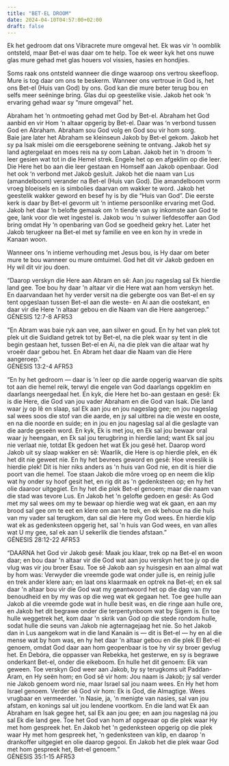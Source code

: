 ```yaml
---
title: "BET-EL DROOM"
date: 2024-04-10T04:57:00+02:00
draft: false
---
```

<html>
 <head></head>
 <body>
  <p>Ek het gedroom dat ons Vibracrete mure omgeval het. Ek was vir ‘n oomblik ontsteld, maar Bet-el was daar om te help. Toe ek weer kyk het ons nuwe glas mure gehad met glas houers vol vissies, hasies en hondjies.</p>
  <p>Soms raak ons ontsteld wanneer die dinge waaroop ons vertrou skeefloop. Mure is tog daar om ons te beskerm. Wanneer ons vertroue in God is, het ons Bet-el (Huis van God) by ons. God kan die mure beter terug bou en selfs meer seëninge bring. Glas dui op geestelike visie. Jakob het ook ‘n ervaring gehad waar sy “mure omgeval” het.</p>
  <p>Abraham het ‘n ontmoeting gehad met God by Bet-el. Abraham het God aanbid en vir Hom ‘n altaar opgerig by Bet-el. Daar was ‘n verbond tussen God en Abraham. Abraham sou God volg en God sou vir hom sorg.&nbsp;<br>Baie jare later het Abraham se kleinseun Jakob by Bet-el gekom. Jakob het sy pa Isak mislei om die eersgeborene seëning te ontvang. Jakob het sy land agtergelaat en moes reis na sy oom Laban. Jakob het in ‘n droom ‘n leer gesien wat tot in die Hemel strek. Engele het op en afgeklim op die leer. Die Here het bo aan die leer gestaan en Homself aan Jakob openbaar. God het ook ‘n verbond met Jakob gesluit. Jakob het die naam van Lus (amandelboom) verander na Bet-el (Huis van God). Die amandelboom vorm vroeg bloeisels en is simbolies daarvan om wakker te word. Jakob het geestelik wakker geword en besef hy is by die “Huis van God”. Die eerste kerk is daar by Bet-el gevorm uit ‘n intieme persoonlike ervaring met God. Jakob het daar ‘n belofte gemaak om ‘n tiende van sy inkomste aan God te gee, lank voor die wet ingestel is. Jakob wou ‘n suiwer liefdesoffer aan God bring omdat Hy ‘n openbaring van God se goedheid gekry het. Later het Jakob terugkeer na Bet-el met sy familie en vee en kon hy in vrede in Kanaan woon.</p>
  <p>Wanneer ons ‘n intieme verhouding met Jesus bou, is Hy daar om beter mure te bou wanneer ou mure omtuimel. God het dit vir Jakob gedoen en Hy wil dit vir jou doen.</p>
  <p>“Daarop verskyn die Here aan Abram en sê: Aan jou nageslag sal Ek hierdie land gee. Toe bou hy daar 'n altaar vir die Here wat aan hom verskyn het. En daarvandaan het hy verder versit na die gebergte oos van Bet-el en sy tent opgeslaan tussen Bet-el aan die weste- en Ai aan die oostekant, en daar vir die Here 'n altaar gebou en die Naam van die Here aangeroep.”<br>‭‭GÉNESIS‬ ‭12‬:‭7‬-‭8‬ ‭AFR53‬‬</p>
  <p>“En Abram was baie ryk aan vee, aan silwer en goud. En hy het van plek tot plek uit die Suidland getrek tot by Bet-el, na die plek waar sy tent in die begin gestaan het, tussen Bet-el en Ai, na die plek van die altaar wat hy vroeër daar gebou het. En Abram het daar die Naam van die Here aangeroep.”<br>‭‭GÉNESIS‬ ‭13‬:‭2‬-‭4‬ ‭AFR53‬‬</p>
  <p>“En hy het gedroom — daar is 'n leer op die aarde opgerig waarvan die spits tot aan die hemel reik, terwyl die engele van God daarlangs opgeklim en daarlangs neergedaal het. En kyk, die Here het bo-aan gestaan en gesê: Ek is die Here, die God van jou vader Abraham en die God van Isak. Die land waar jy op lê en slaap, sal Ek aan jou en jou nageslag gee; en jou nageslag sal wees soos die stof van die aarde, en jy sal uitbrei na die weste en ooste, en na die noorde en suide; en in jou en jou nageslag sal al die geslagte van die aarde geseën word. En kyk, Ek is met jou, en Ek sal jou bewaar oral waar jy heengaan, en Ek sal jou terugbring in hierdie land; want Ek sal jou nie verlaat nie, totdat Ek gedoen het wat Ek jou gesê het. Daarop word Jakob uit sy slaap wakker en sê: Waarlik, die Here is op hierdie plek, en ék het dit nie geweet nie. En hy het bevrees geword en gesê: Hoe vreeslik is hierdie plek! Dit is hier niks anders as 'n huis van God nie, en dit is hier die poort van die hemel. Toe staan Jakob die môre vroeg op en neem die klip wat hy onder sy hoof gesit het, en rig dit as 'n gedenksteen op; en hy het olie daaroor uitgegiet. En hy het die plek Bet-el genoem; maar die naam van die stad was tevore Lus. En Jakob het 'n gelofte gedoen en gesê: As God met my sal wees om my te bewaar op hierdie weg wat ek gaan, en aan my brood sal gee om te eet en klere om aan te trek, en ek behoue na die huis van my vader sal terugkom, dan sal die Here my God wees. En hierdie klip wat ek as gedenksteen opgerig het, sal 'n huis van God wees, en van alles wat U my gee, sal ek aan U sekerlik die tiendes afstaan.”<br>‭‭GÉNESIS‬ ‭28‬:‭12‬-‭22‬ ‭AFR53‬‬</p>
  <p>“DAARNA het God vir Jakob gesê: Maak jou klaar, trek op na Bet-el en woon daar; en bou daar 'n altaar vir die God wat aan jou verskyn het toe jy op die vlug was vir jou broer Esau. Toe sê Jakob aan sy huisgesin en aan almal wat by hom was: Verwyder die vreemde gode wat onder julle is, en reinig julle en trek ander klere aan; en laat ons klaarmaak en optrek na Bet-el; en ek sal daar 'n altaar bou vir die God wat my geantwoord het op die dag van my benoudheid en by my was op die weg wat ek gegaan het. Toe gee hulle aan Jakob al die vreemde gode wat in hulle besit was, en die ringe aan hulle ore, en Jakob het dit begrawe onder die terpentynboom wat by Sigem is. En toe hulle weggetrek het, kom daar 'n skrik van God op die stede rondom hulle, sodat hulle die seuns van Jakob nie agternagejaag het nie. So het Jakob dan in Lus aangekom wat in die land Kanaän is — dit is Bet-el — hy en al die mense wat by hom was, en hy het daar 'n altaar gebou en die plek El Bet-el genoem, omdat God daar aan hom geopenbaar is toe hy vir sy broer gevlug het. En Debóra, die oppasser van Rebekka, het gesterwe, en sy is begrawe onderkant Bet-el, onder die eikeboom. En hulle het dit genoem: Eik van geween. Toe verskyn God weer aan Jakob, by sy terugkoms uit Paddan-Aram, en Hy seën hom; en God sê vir hom: Jou naam is Jakob; jy sal verder nie Jakob genoem word nie, maar Israel sal jou naam wees. En Hy het hom Israel genoem. Verder sê God vir hom: Ek is God, die Almagtige. Wees vrugbaar en vermeerder. 'n Nasie, ja, 'n menigte van nasies, sal van jou afstam, en konings sal uit jou lendene voortkom. En die land wat Ek aan Abraham en Isak gegee het, sal Ek aan jou gee; en aan jou nageslag ná jou sal Ek die land gee. Toe het God van hom af opgevaar op die plek waar Hy met hom gespreek het. En Jakob het 'n gedenksteen opgerig op die plek waar Hy met hom gespreek het, 'n gedenksteen van klip, en daarop 'n drankoffer uitgegiet en olie daarop gegooi. En Jakob het die plek waar God met hom gespreek het, Bet-el genoem.”<br>‭‭GÉNESIS‬ ‭35‬:‭1‬-‭15‬ ‭AFR53‬‬</p>
  <p>&nbsp;</p>
 </body>
</html>
